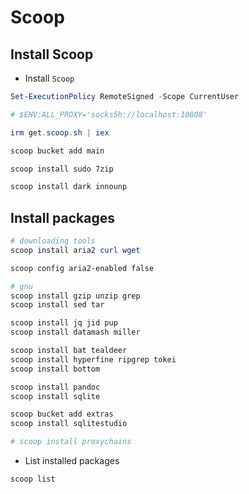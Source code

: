 # Scoop

## Install Scoop

* Install `Scoop`

```powershell
Set-ExecutionPolicy RemoteSigned -Scope CurrentUser

# $ENV:ALL_PROXY='socks5h://localhost:10808'

irm get.scoop.sh | iex

scoop bucket add main

scoop install sudo 7zip

scoop install dark innounp

```

## Install packages

```powershell
# downloading tools
scoop install aria2 curl wget

scoop config aria2-enabled false

# gnu
scoop install gzip unzip grep
scoop install sed tar

scoop install jq jid pup 
scoop install datamash miller

scoop install bat tealdeer
scoop install hyperfine ripgrep tokei 
scoop install bottom

scoop install pandoc
scoop install sqlite

scoop bucket add extras
scoop install sqlitestudio

# scoop install proxychains

```

* List installed packages

```powershell
scoop list

```
